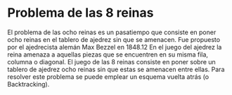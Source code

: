 # Problema de las 8 reinas

El problema de las ocho reinas es un pasatiempo que consiste en poner ocho reinas en el tablero de ajedrez sin que se amenacen. Fue propuesto por el ajedrecista alemán Max Bezzel en 1848.1​2​ En el juego del ajedrez la reina amenaza a aquellas piezas que se encuentren en su misma fila, columna o diagonal. El juego de las 8 reinas consiste en poner sobre un tablero de ajedrez ocho reinas sin que estas se amenacen entre ellas. Para resolver este problema se puede emplear un esquema vuelta atrás (o Backtracking).
